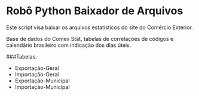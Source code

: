 # Robô Python Baixador de Arquivos
Este script visa baixar os arquivos estatísticos do site do Comércio Exterior.

Base de dados do Comex Stat, tabelas de correlações de códigos e calendário brasileiro com indicação dos dias úteis.

###Tabelas:
* Exportação-Geral
* Importação-Geral
* Exportação-Municipal
* Importação-Municipal